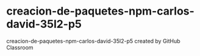 # creacion-de-paquetes-npm-carlos-david-35l2-p5
creacion-de-paquetes-npm-carlos-david-35l2-p5 created by GitHub Classroom
